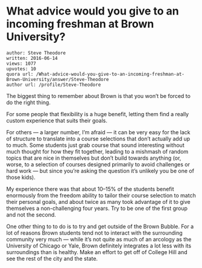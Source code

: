 # What advice would you give to an incoming freshman at Brown University?

	author: Steve Theodore
	written: 2016-06-14
	views: 1077
	upvotes: 10
	quora url: /What-advice-would-you-give-to-an-incoming-freshman-at-Brown-University/answer/Steve-Theodore
	author url: /profile/Steve-Theodore


The biggest thing to remember about Brown is that you won’t be forced to do the right thing.

For some people that flexibility is a huge benefit, letting them find a really custom experience that suits their goals.

For others — a larger number, I’m afraid — it can be very easy for the lack of structure to translate into a course selections that don’t actually add up to much. Some students just grab course that sound interesting without much thought for how they fit together, leading to a mishmash of random topics that are nice in themselves but don’t build towards anything (or, worse, to a selection of courses designed primarily to avoid challenges or hard work — but since you’re asking the question it’s unlikely you be one of those kids).

My experience there was that about 10–15% of the students benefit enormously from the freedom ability to tailor their course selection to match their personal goals, and about twice as many took advantage of it to give themselves a non-challenging four years. Try to be one of the first group and not the second.

One other thing to to do is to try and get outside of the Brown Bubble. For a lot of reasons Brown students tend not to interact with the surrounding community very much — while it’s not quite as much of an arcology as the University of Chicago or Yale, Brown definitely integrates a lot less with its surroundings than is healthy. Make an effort to get off of College Hill and see the rest of the city and the state.

